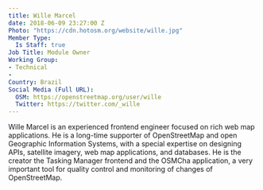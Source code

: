 ```yaml
---
title: Wille Marcel
date: 2018-06-09 23:27:00 Z
Photo: "https://cdn.hotosm.org/website/wille.jpg"
Member Type:
  Is Staff: true
Job Title: Module Owner
Working Group:
- Technical
- 
Country: Brazil
Social Media (Full URL):
  OSM: https://openstreetmap.org/user/wille
  Twitter: https://twitter.com/_wille
---
```


Wille Marcel is an experienced frontend engineer focused on rich web map applications. He is a long-time supporter of OpenStreetMap and open Geographic Information Systems, with a special expertise on designing APIs, satellite imagery, web map applications, and databases. He is the creator the Tasking Manager frontend and the OSMCha application, a very important tool for quality control and monitoring of changes of OpenStreetMap.
